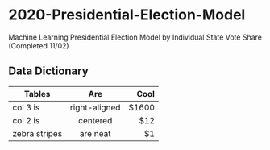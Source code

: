 # 2020-Presidential-Election-Model
Machine Learning Presidential Election Model by Individual State Vote Share (Completed 11/02)

## Data Dictionary

| Tables        | Are           | Cool  |
| ------------- |:-------------:| -----:|
| col 3 is      | right-aligned | $1600 |
| col 2 is      | centered      |   $12 |
| zebra stripes | are neat      |    $1 |
